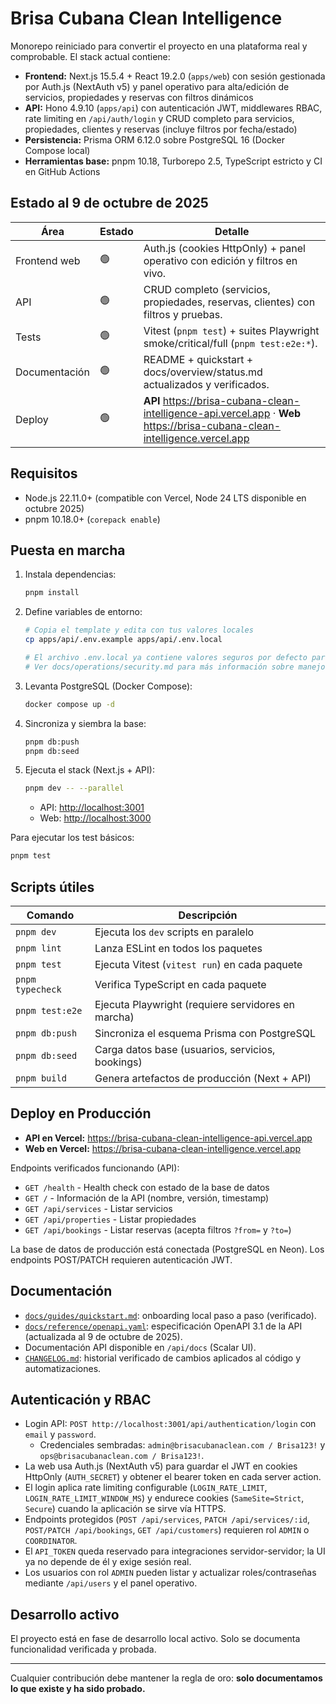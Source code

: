 # Brisa Cubana Clean Intelligence

Monorepo reiniciado para convertir el proyecto en una plataforma real y comprobable. El stack actual contiene:

- **Frontend:** Next.js 15.5.4 + React 19.2.0 (`apps/web`) con sesión gestionada por Auth.js (NextAuth v5) y panel operativo para alta/edición de servicios, propiedades y reservas con filtros dinámicos
- **API:** Hono 4.9.10 (`apps/api`) con autenticación JWT, middlewares RBAC, rate limiting en `/api/auth/login` y CRUD completo para servicios, propiedades, clientes y reservas (incluye filtros por fecha/estado)
- **Persistencia:** Prisma ORM 6.12.0 sobre PostgreSQL 16 (Docker Compose local)
- **Herramientas base:** pnpm 10.18, Turborepo 2.5, TypeScript estricto y CI en GitHub Actions

## Estado al 9 de octubre de 2025

| Área          | Estado | Detalle                                                                                                                     |
| ------------- | ------ | --------------------------------------------------------------------------------------------------------------------------- |
| Frontend web  | 🟢     | Auth.js (cookies HttpOnly) + panel operativo con edición y filtros en vivo.                                                 |
| API           | 🟢     | CRUD completo (servicios, propiedades, reservas, clientes) con filtros y pruebas.                                           |
| Tests         | 🟢     | Vitest (`pnpm test`) + suites Playwright smoke/critical/full (`pnpm test:e2e:*`).                                           |
| Documentación | 🟢     | README + quickstart + docs/overview/status.md actualizados y verificados.                                                   |
| Deploy        | 🟢     | **API** https://brisa-cubana-clean-intelligence-api.vercel.app · **Web** https://brisa-cubana-clean-intelligence.vercel.app |

## Requisitos

- Node.js 22.11.0+ (compatible con Vercel, Node 24 LTS disponible en octubre 2025)
- pnpm 10.18.0+ (`corepack enable`)

## Puesta en marcha

1. Instala dependencias:
   ```bash
   pnpm install
   ```
2. Define variables de entorno:

   ```bash
   # Copia el template y edita con tus valores locales
   cp apps/api/.env.example apps/api/.env.local

   # El archivo .env.local ya contiene valores seguros por defecto para desarrollo local
   # Ver docs/operations/security.md para más información sobre manejo de credenciales
   ```

3. Levanta PostgreSQL (Docker Compose):
   ```bash
   docker compose up -d
   ```
4. Sincroniza y siembra la base:
   ```bash
   pnpm db:push
   pnpm db:seed
   ```
5. Ejecuta el stack (Next.js + API):

   ```bash
   pnpm dev -- --parallel
   ```

   - API: <http://localhost:3001>
   - Web: <http://localhost:3000>

Para ejecutar los test básicos:

```bash
pnpm test
```

## Scripts útiles

| Comando          | Descripción                                        |
| ---------------- | -------------------------------------------------- |
| `pnpm dev`       | Ejecuta los `dev` scripts en paralelo              |
| `pnpm lint`      | Lanza ESLint en todos los paquetes                 |
| `pnpm test`      | Ejecuta Vitest (`vitest run`) en cada paquete      |
| `pnpm typecheck` | Verifica TypeScript en cada paquete                |
| `pnpm test:e2e`  | Ejecuta Playwright (requiere servidores en marcha) |
| `pnpm db:push`   | Sincroniza el esquema Prisma con PostgreSQL        |
| `pnpm db:seed`   | Carga datos base (usuarios, servicios, bookings)   |
| `pnpm build`     | Genera artefactos de producción (Next + API)       |

## Deploy en Producción

- **API en Vercel:** https://brisa-cubana-clean-intelligence-api.vercel.app
- **Web en Vercel:** https://brisa-cubana-clean-intelligence.vercel.app

Endpoints verificados funcionando (API):

- `GET /health` - Health check con estado de la base de datos
- `GET /` - Información de la API (nombre, versión, timestamp)
- `GET /api/services` - Listar servicios
- `GET /api/properties` - Listar propiedades
- `GET /api/bookings` - Listar reservas (acepta filtros `?from=` y `?to=`)

La base de datos de producción está conectada (PostgreSQL en Neon). Los endpoints POST/PATCH requieren autenticación JWT.

## Documentación

- [`docs/guides/quickstart.md`](docs/guides/quickstart.md): onboarding local paso a paso (verificado).
- [`docs/reference/openapi.yaml`](docs/reference/openapi.yaml): especificación OpenAPI 3.1 de la API (actualizada al 9 de octubre de 2025).
- Documentación API disponible en `/api/docs` (Scalar UI).
- [`CHANGELOG.md`](CHANGELOG.md): historial verificado de cambios aplicados al código y automatizaciones.

## Autenticación y RBAC

- Login API: `POST http://localhost:3001/api/authentication/login` con `email` y `password`.
  - Credenciales sembradas: `admin@brisacubanaclean.com / Brisa123!` y `ops@brisacubanaclean.com / Brisa123!`.
- La web usa Auth.js (NextAuth v5) para guardar el JWT en cookies HttpOnly (`AUTH_SECRET`) y obtener el bearer token en cada server action.
- El login aplica rate limiting configurable (`LOGIN_RATE_LIMIT`, `LOGIN_RATE_LIMIT_WINDOW_MS`) y endurece cookies (`SameSite=Strict`, `Secure`) cuando la aplicación se sirve vía HTTPS.
- Endpoints protegidos (`POST /api/services`, `PATCH /api/services/:id`, `POST/PATCH /api/bookings`, `GET /api/customers`) requieren rol `ADMIN` o `COORDINATOR`.
- El `API_TOKEN` queda reservado para integraciones servidor-servidor; la UI ya no depende de él y exige sesión real.
- Los usuarios con rol `ADMIN` pueden listar y actualizar roles/contraseñas mediante `/api/users` y el panel operativo.

## Desarrollo activo

El proyecto está en fase de desarrollo local activo. Solo se documenta funcionalidad verificada y probada.

---

Cualquier contribución debe mantener la regla de oro: **solo documentamos lo que existe y ha sido probado.**
